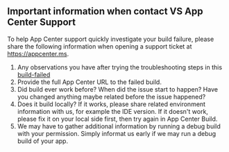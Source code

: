 ## Important information when contact VS App Center Support
To help App Center support quickly investigate your build failure, please share the following information when opening a support ticket at https://appcenter.ms.

1. Any observations you have after trying the troubleshooting steps in this [build-failed](https://docs.microsoft.com/en-us/appcenter/build/troubleshooting/build-failed)
2. Provide the full App Center URL to the failed build.
3. Did build ever work before? When did the issue start to happen? Have you changed anything maybe related before the issue happened?
4. Does it build locally? If it works, please share related environment information with us, for example the IDE version. If it doesn't work, please fix it on your local side first, then try again in App Center Build.
5. We may have to gather additional information by running a debug build with your permission. Simply informat us early if we may run a debug build of your app.